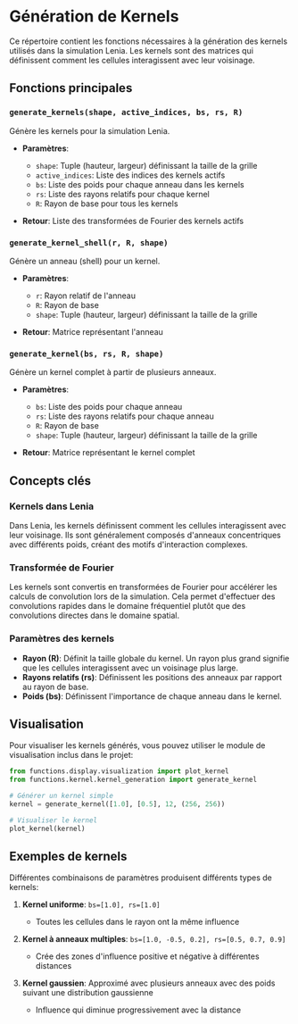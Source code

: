 # Génération de Kernels

Ce répertoire contient les fonctions nécessaires à la génération des kernels utilisés dans la simulation Lenia. Les kernels sont des matrices qui définissent comment les cellules interagissent avec leur voisinage.

## Fonctions principales

### `generate_kernels(shape, active_indices, bs, rs, R)`

Génère les kernels pour la simulation Lenia.

- **Paramètres**:
  - `shape`: Tuple (hauteur, largeur) définissant la taille de la grille
  - `active_indices`: Liste des indices des kernels actifs
  - `bs`: Liste des poids pour chaque anneau dans les kernels
  - `rs`: Liste des rayons relatifs pour chaque kernel
  - `R`: Rayon de base pour tous les kernels
  
- **Retour**: Liste des transformées de Fourier des kernels actifs

### `generate_kernel_shell(r, R, shape)`

Génère un anneau (shell) pour un kernel.

- **Paramètres**:
  - `r`: Rayon relatif de l'anneau
  - `R`: Rayon de base
  - `shape`: Tuple (hauteur, largeur) définissant la taille de la grille
  
- **Retour**: Matrice représentant l'anneau

### `generate_kernel(bs, rs, R, shape)`

Génère un kernel complet à partir de plusieurs anneaux.

- **Paramètres**:
  - `bs`: Liste des poids pour chaque anneau
  - `rs`: Liste des rayons relatifs pour chaque anneau
  - `R`: Rayon de base
  - `shape`: Tuple (hauteur, largeur) définissant la taille de la grille
  
- **Retour**: Matrice représentant le kernel complet

## Concepts clés

### Kernels dans Lenia

Dans Lenia, les kernels définissent comment les cellules interagissent avec leur voisinage. Ils sont généralement composés d'anneaux concentriques avec différents poids, créant des motifs d'interaction complexes.

### Transformée de Fourier

Les kernels sont convertis en transformées de Fourier pour accélérer les calculs de convolution lors de la simulation. Cela permet d'effectuer des convolutions rapides dans le domaine fréquentiel plutôt que des convolutions directes dans le domaine spatial.

### Paramètres des kernels

- **Rayon (R)**: Définit la taille globale du kernel. Un rayon plus grand signifie que les cellules interagissent avec un voisinage plus large.
- **Rayons relatifs (rs)**: Définissent les positions des anneaux par rapport au rayon de base.
- **Poids (bs)**: Définissent l'importance de chaque anneau dans le kernel.

## Visualisation

Pour visualiser les kernels générés, vous pouvez utiliser le module de visualisation inclus dans le projet:

```python
from functions.display.visualization import plot_kernel
from functions.kernel.kernel_generation import generate_kernel

# Générer un kernel simple
kernel = generate_kernel([1.0], [0.5], 12, (256, 256))

# Visualiser le kernel
plot_kernel(kernel)
```

## Exemples de kernels

Différentes combinaisons de paramètres produisent différents types de kernels:

1. **Kernel uniforme**: `bs=[1.0], rs=[1.0]`
   - Toutes les cellules dans le rayon ont la même influence

2. **Kernel à anneaux multiples**: `bs=[1.0, -0.5, 0.2], rs=[0.5, 0.7, 0.9]`
   - Crée des zones d'influence positive et négative à différentes distances

3. **Kernel gaussien**: Approximé avec plusieurs anneaux avec des poids suivant une distribution gaussienne
   - Influence qui diminue progressivement avec la distance 